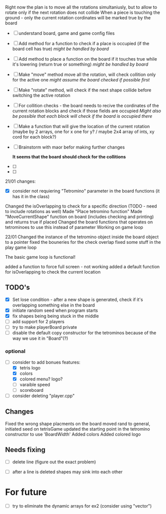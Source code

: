 

Right now the plan is to move all the rotations simultaniusly, but to allow to rotate only if the next rotation does not collide
When a piece is touching the ground - only the current rotation cordinates will be marked true by the board




- [ ] understand board, game and game config files
- [ ] Add method for a function to check if a place is occupied (if the board cell has true) *might be handled by board*
- [ ] Add method to place a function on the board if it touches true while it's lowering (return true or something) *might be handled by board*
- [ ] Make "move" method move all the rotation, will check collition only for the active one *might assume the board checked if possible first*
- [ ] Make "rotate" method, will check if the next shape collide before switching the active rotation

- [ ] For collition checks - the board needs to recive the cordinates of the current rotation blocks and check if those fields are occupied
	*Might also be possible that each block will check if the board is occupied there*

- [ ] Make a function that will give the location of the current rotation (maybe by 2 arrays, one for x one for y? / maybe 2x4 array of ints, xy cord for each block?)

- [ ] Brainstorm with maor befor making further changes

	**It seems that the board should check for the collitions**

- [ ] 
- [ ] 


21/01 changes:
- [x] consider not requiering "Tetromino" parameter in the board functions (it has it in the class) 


Changed the isOverlapping to check for a specific direction (TODO - need to include rotations as well)
Made "Place tetromino function"
Made "MoveCurrentShape" function on board (includes checking and printing) and returns true if placed
Changed the board functions that operates on tetrominoes to use this instead of parameter
Working on game loop

22/01
Changed the instance of the tetromino object inside the board object to a pointer
fixed the bouneries for the check overlap
fixed some stuff in the play game loop

The basic game loop is functional!

added  a function to force full screen - not working
added a default function for isOverlapping to check the current location

## TODO's
- [x] Set lose condition - after a new shape is generated, check if it's overlapping something else in the board
- [x] initiate random seed when program starts
- [x] fix shapes being being stuck in the middle
- [ ] add support for 2 players
- [ ] try to make playerBoard private
- [ ] disable the default copy constructor for the tetrominos because of the way we use it in "Board"(?)
### optional
- [ ] consider to add bonues features:
	- [x] tetris logo
	- [x] colors
	- [x] colored menu? logo?
	- [ ] varaible speed
	- [ ] scoreboard
- [ ] consider deleting "player.cpp"

## Changes
Fixed the wrong shape placments on the board
moved rand to general, initiated seed on tetrisGame
updated the starting point in the tetromino constructor to use 'BoardWidth'
Added colors
Added colored logo

## Needs fixing
- [ ] delete line (figure out the exact problem)
- [ ] after a line is deleted shapes may sink into each other


# For future
- [ ] try to eliminate the dynamic arrays for ex2 (consider using "vector")